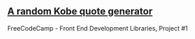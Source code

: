 ## [A random Kobe quote generator](https://miropat.github.io/Random_quote_generator_FCC/)

FreeCodeCamp - Front End Development Libraries, Project #1
